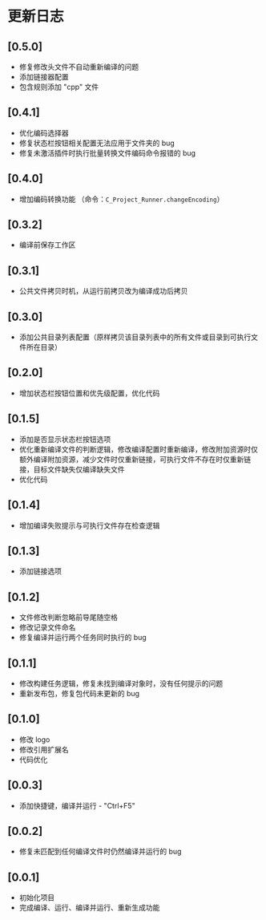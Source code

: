 # 更新日志

## [0.5.0]

- 修复修改头文件不自动重新编译的问题
- 添加链接器配置
- 包含规则添加 "cpp" 文件

## [0.4.1]

- 优化编码选择器
- 修复状态栏按钮相关配置无法应用于文件夹的 bug
- 修复未激活插件时执行批量转换文件编码命令报错的 bug

## [0.4.0]

- 增加编码转换功能 （命令：`C_Project_Runner.changeEncoding`）

## [0.3.2]

- 编译前保存工作区

## [0.3.1]

- 公共文件拷贝时机，从运行前拷贝改为编译成功后拷贝

## [0.3.0]

- 添加公共目录列表配置（原样拷贝该目录列表中的所有文件或目录到可执行文件所在目录）

## [0.2.0]

- 增加状态栏按钮位置和优先级配置，优化代码

## [0.1.5]

- 添加是否显示状态栏按钮选项
- 优化重新编译文件的判断逻辑，修改编译配置时重新编译，修改附加资源时仅额外编译附加资源，减少文件时仅重新链接，可执行文件不存在时仅重新链接，目标文件缺失仅编译缺失文件
- 优化代码

## [0.1.4]

- 增加编译失败提示与可执行文件存在检查逻辑

## [0.1.3]

- 添加链接选项

## [0.1.2]

- 文件修改判断忽略前导尾随空格
- 修改记录文件命名
- 修复编译并运行两个任务同时执行的 bug

## [0.1.1]

- 修改构建任务逻辑，修复未找到编译对象时，没有任何提示的问题
- 重新发布包，修复包代码未更新的 bug

## [0.1.0]

- 修改 logo
- 修改引用扩展名
- 代码优化

## [0.0.3]

- 添加快捷键，编译并运行 - "Ctrl+F5"

## [0.0.2]

- 修复未匹配到任何编译文件时仍然编译并运行的 bug

## [0.0.1]

- 初始化项目
- 完成编译、运行、编译并运行、重新生成功能
